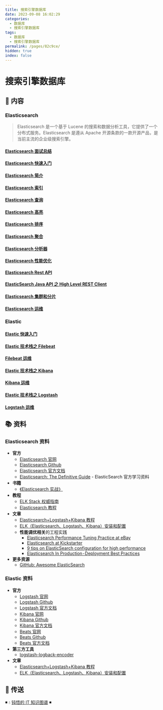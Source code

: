 ```yaml
---
title: 搜索引擎数据库
date: 2023-09-08 16:02:29
categories:
  - 数据库
  - 搜索引擎数据库
tags:
  - 数据库
  - 搜索引擎数据库
permalink: /pages/82c9ce/
hidden: true
index: false
---
```


# 搜索引擎数据库

## 📖 内容

### Elasticsearch

> Elasticsearch 是一个基于 Lucene 的搜索和数据分析工具，它提供了一个分布式服务。Elasticsearch 是遵从 Apache 开源条款的一款开源产品，是当前主流的企业级搜索引擎。

#### [Elasticsearch 面试总结](01.Elasticsearch/01.Elasticsearch面试总结.md)

#### [Elasticsearch 快速入门](01.Elasticsearch/02.Elasticsearch快速入门.md)

#### [Elasticsearch 简介](01.Elasticsearch/03.Elasticsearch简介.md)

#### [Elasticsearch 索引](01.Elasticsearch/04.Elasticsearch索引.md)

#### [Elasticsearch 查询](01.Elasticsearch/05.Elasticsearch查询.md)

#### [Elasticsearch 高亮](01.Elasticsearch/06.Elasticsearch高亮.md)

#### [Elasticsearch 排序](01.Elasticsearch/07.Elasticsearch排序.md)

#### [Elasticsearch 聚合](01.Elasticsearch/08.Elasticsearch聚合.md)

#### [Elasticsearch 分析器](01.Elasticsearch/09.Elasticsearch分析器.md)

#### [Elasticsearch 性能优化](01.Elasticsearch/10.Elasticsearch性能优化.md)

#### [Elasticsearch Rest API](01.Elasticsearch/11.ElasticsearchRestApi.md)

#### [ElasticSearch Java API 之 High Level REST Client](01.Elasticsearch/12.ElasticsearchHighLevelRestJavaApi.md)

#### [Elasticsearch 集群和分片](01.Elasticsearch/13.Elasticsearch集群和分片.md)

#### [Elasticsearch 运维](01.Elasticsearch/20.Elasticsearch运维.md)

### Elastic

#### [Elastic 快速入门](02.Elastic/01.Elastic快速入门.md)

#### [Elastic 技术栈之 Filebeat](02.Elastic/02.Elastic技术栈之Filebeat.md)

#### [Filebeat 运维](02.Elastic/03.Filebeat运维.md)

#### [Elastic 技术栈之 Kibana](02.Elastic/04.Elastic技术栈之Kibana.md)

#### [Kibana 运维](02.Elastic/05.Kibana运维.md)

#### [Elastic 技术栈之 Logstash](02.Elastic/06.Elastic技术栈之Logstash.md)

#### [Logstash 运维](02.Elastic/07.Logstash运维.md)

## 📚 资料

### Elasticsearch 资料

- **官方**
  - [Elasticsearch 官网](https://www.elastic.co/cn/products/elasticsearch)
  - [Elasticsearch Github](https://github.com/elastic/elasticsearch)
  - [Elasticsearch 官方文档](https://www.elastic.co/guide/en/elasticsearch/reference/current/index.html)
  - [Elasticsearch: The Definitive Guide](https://www.elastic.co/guide/en/elasticsearch/guide/master/index.html) - ElasticSearch 官方学习资料
- **书籍**
  - [《Elasticsearch 实战》](https://book.douban.com/subject/30380439/)
- **教程**
  - [ELK Stack 权威指南](https://github.com/chenryn/logstash-best-practice-cn)
  - [Elasticsearch 教程](https://www.knowledgedict.com/tutorial/elasticsearch-intro.html)
- **文章**
  - [Elasticsearch+Logstash+Kibana 教程](https://www.cnblogs.com/xing901022/p/4704319.html)
  - [ELK（Elasticsearch、Logstash、Kibana）安装和配置](https://github.com/judasn/Linux-Tutorial/blob/master/ELK-Install-And-Settings.md)
  - **性能调优相关**的工程实践
    - [Elasticsearch Performance Tuning Practice at eBay](https://www.ebayinc.com/stories/blogs/tech/elasticsearch-performance-tuning-practice-at-ebay/)
    - [Elasticsearch at Kickstarter](https://kickstarter.engineering/elasticsearch-at-kickstarter-db3c487887fc)
    - [9 tips on ElasticSearch configuration for high performance](https://www.loggly.com/blog/nine-tips-configuring-elasticsearch-for-high-performance/)
    - [Elasticsearch In Production - Deployment Best Practices](https://medium.com/@abhidrona/elasticsearch-deployment-best-practices-d6c1323b25d7)
- **更多资源**
  - [GitHub: Awesome ElasticSearch](https://github.com/dzharii/awesome-elasticsearch)

### Elastic 资料

- **官方**
  - [Logstash 官网](https://www.elastic.co/cn/products/logstash)
  - [Logstash Github](https://github.com/elastic/logstash)
  - [Logstash 官方文档](https://www.elastic.co/guide/en/logstash/current/index.html)
  - [Kibana 官网](https://www.elastic.co/cn/products/kibana)
  - [Kibana Github](https://github.com/elastic/kibana)
  - [Kibana 官方文档](https://www.elastic.co/guide/en/kibana/current/index.html)
  - [Beats 官网](https://www.elastic.co/cn/products/beats)
  - [Beats Github](https://github.com/elastic/beats)
  - [Beats 官方文档](https://www.elastic.co/guide/en/beats/libbeat/current/index.html)
- **第三方工具**
  - [logstash-logback-encoder](https://github.com/logstash/logstash-logback-encoder)
- **文章**
  - [Elasticsearch+Logstash+Kibana 教程](https://www.cnblogs.com/xing901022/p/4704319.html)
  - [ELK（Elasticsearch、Logstash、Kibana）安装和配置](https://github.com/judasn/Linux-Tutorial/blob/master/ELK-Install-And-Settings.md)

## 🚪 传送

◾ 💧 [钝悟的 IT 知识图谱](https://dunwu.github.io/waterdrop/) ◾